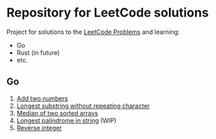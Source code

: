 # Repository for LeetCode solutions

Project for solutions to the [LeetCode Problems](https://leetcode.com/problemset/all/) and learning:

- Go
- Rust (in future)
- etc.

## Go

1. [Add two numbers](/Go/add_two_numbers/solution.go)
2. [Longest substring without repeating character](/Go/longest_substring_without_repeating_character/solution.go)
3. [Median of two sorted arrays](/Go/median_of_two_sorted_arrays/solution.go)
4. [Longest palindrome in string](/Go/longest_palindromic_string/solution.go) (WIP)
5. [Reverse integer](/Go/reverse_integer/solution.go)